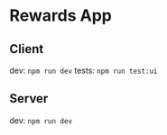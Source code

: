 # Rewards App

## Client 
dev: `npm run dev`
tests: `npm run test:ui`

## Server 
dev: `npm run dev`
